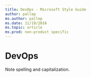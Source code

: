 ```yaml
---
title: DevOps - Microsoft Style Guide
author: pallep
ms.author: pallep
ms.date: 11/19/2016
ms.topic: article
ms.prod: non-product specific
---
```


# DevOps

Note spelling and capitalization.
